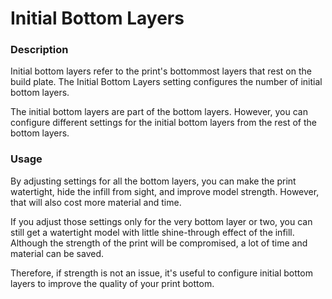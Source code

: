 Initial Bottom Layers
====
### **Description**
Initial bottom layers refer to the print's bottommost layers that rest on the build plate. The Initial Bottom Layers setting configures the number of initial bottom layers.

The initial bottom layers are part of the bottom layers. However, you can configure different settings for the initial bottom layers from the rest of the bottom layers.

### **Usage**
By adjusting settings for all the bottom layers, you can make the print watertight, hide the infill from sight, and improve model strength. However, that will also cost more material and time. 

If you adjust those settings only for the very bottom layer or two, you can still get a watertight model with little shine-through effect of the infill. Although the strength of the print will be compromised, a lot of time and material can be saved.

Therefore, if strength is not an issue, it's useful to configure initial bottom layers to improve the quality of your print bottom.